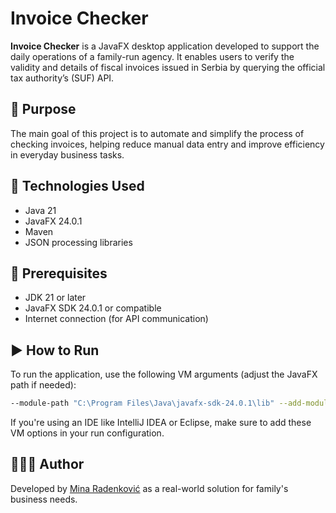 # Invoice Checker

**Invoice Checker** is a JavaFX desktop application developed to support the daily operations of a family-run agency. It enables users to verify the validity and details of fiscal invoices issued in Serbia by querying the official tax authority’s (SUF) API.

## 🎯 Purpose

The main goal of this project is to automate and simplify the process of checking invoices, helping reduce manual data entry and improve efficiency in everyday business tasks.

## 🚀 Technologies Used

- Java 21
- JavaFX 24.0.1
- Maven
- JSON processing libraries

## 🧰 Prerequisites

- JDK 21 or later
- JavaFX SDK 24.0.1 or compatible
- Internet connection (for API communication)

## ▶️ How to Run

To run the application, use the following VM arguments (adjust the JavaFX path if needed):

```bash
--module-path "C:\Program Files\Java\javafx-sdk-24.0.1\lib" --add-modules javafx.controls,javafx.fxml
```
If you're using an IDE like IntelliJ IDEA or Eclipse, make sure to add these VM options in your run configuration.

## 👩🏻‍💻 Author
Developed by [Mina Radenković](https://github.com/MinaRadenkovic) as a real-world solution for family's business needs.

